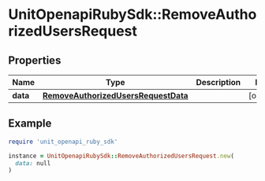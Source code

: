 # UnitOpenapiRubySdk::RemoveAuthorizedUsersRequest

## Properties

| Name | Type | Description | Notes |
| ---- | ---- | ----------- | ----- |
| **data** | [**RemoveAuthorizedUsersRequestData**](RemoveAuthorizedUsersRequestData.md) |  | [optional] |

## Example

```ruby
require 'unit_openapi_ruby_sdk'

instance = UnitOpenapiRubySdk::RemoveAuthorizedUsersRequest.new(
  data: null
)
```

